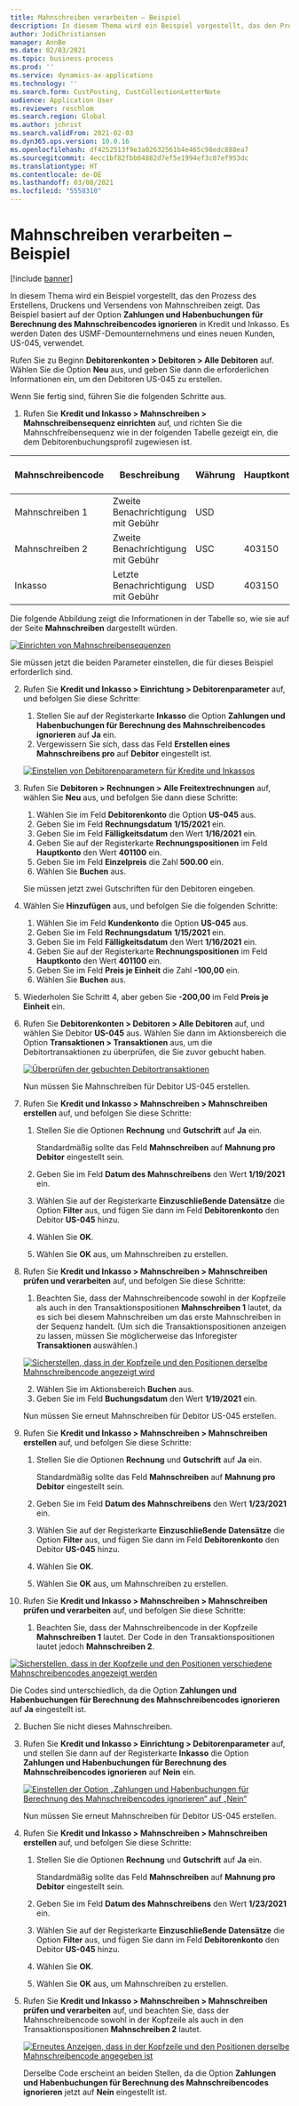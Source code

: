 ```yaml
---
title: Mahnschreiben verarbeiten – Beispiel
description: In diesem Thema wird ein Beispiel vorgestellt, das den Prozess des Erstellens, Druckens und Versendens von Mahnschreiben zeigt.
author: JodiChristiansen
manager: AnnBe
ms.date: 02/03/2021
ms.topic: business-process
ms.prod: ''
ms.service: dynamics-ax-applications
ms.technology: ''
ms.search.form: CustPosting, CustCollectionLetterNote
audience: Application User
ms.reviewer: roschlom
ms.search.region: Global
ms.author: jchrist
ms.search.validFrom: 2021-02-03
ms.dyn365.ops.version: 10.0.16
ms.openlocfilehash: df4252513f9e3a02632561b4e465c98edc888ea7
ms.sourcegitcommit: 4ecc1bf82fbb04882d7ef5e1994ef3c07ef953dc
ms.translationtype: HT
ms.contentlocale: de-DE
ms.lasthandoff: 03/08/2021
ms.locfileid: "5558310"
---
```

# <a name="process-collection-letters-example"></a>Mahnschreiben verarbeiten – Beispiel

[!include [banner](../../includes/banner.md)]

In diesem Thema wird ein Beispiel vorgestellt, das den Prozess des Erstellens, Druckens und Versendens von Mahnschreiben zeigt. Das Beispiel basiert auf der Option **Zahlungen und Habenbuchungen für Berechnung des Mahnschreibencodes ignorieren** in Kredit und Inkasso. Es werden Daten des USMF-Demounternehmens und eines neuen Kunden, US-045, verwendet.

Rufen Sie zu Beginn **Debitorenkonten \> Debitoren \> Alle Debitoren** auf. Wählen Sie die Option **Neu** aus, und geben Sie dann die erforderlichen Informationen ein, um den Debitoren US-045 zu erstellen.

Wenn Sie fertig sind, führen Sie die folgenden Schritte aus.

1. Rufen Sie **Kredit und Inkasso \> Mahnschreiben \> Mahnschreibensequenz einrichten** auf, und richten Sie die Mahnschfreibensequenz wie in der folgenden Tabelle gezeigt ein, die dem Debitorenbuchungsprofil zugewiesen ist.

|     Mahnschreibencode      |     Beschreibung                           |     Währung      |     Hauptkonto        |     Gebühren in Währung     |     Minimum über        |     Zu sperrende Tage      |
|---------------------------------  |---------------------------------------    |-----------------  |-----------------------    |-------------------------- |-----------------------    |---------------------  |
|     Mahnschreiben 1         |     Zweite Benachrichtigung mit Gebühr        |     USD           |                           |     0,00                  |     0,00                  |     2                 |
|     Mahnschreiben 2         |     Zweite Benachrichtigung mit Gebühr        |     USC           |     403150                |     20.00                 |     10.00                 |     3                 |
|     Inkasso                    |     Letzte Benachrichtigung mit Gebühr         |     USD           |     403150                |     50.00                 |     100.00                |     15                |

Die folgende Abbildung zeigt die Informationen in der Tabelle so, wie sie auf der Seite **Mahnschreiben** dargestellt würden. 

[![Einrichten von Mahnschreibensequenzen](./media/Ignore-payments-creditmemos-1.PNG)](./media/Ignore-payments-creditmemos-1.PNG)

 Sie müssen jetzt die beiden Parameter einstellen, die für dieses Beispiel erforderlich sind.

2. Rufen Sie **Kredit und Inkasso \> Einrichtung \> Debitorenparameter** auf, und befolgen Sie diese Schritte:

    1. Stellen Sie auf der Registerkarte **Inkasso** die Option **Zahlungen und Habenbuchungen für Berechnung des Mahnschreibencodes ignorieren** auf **Ja** ein.
    2. Vergewissern Sie sich, dass das Feld **Erstellen eines Mahnschreibens pro** auf **Debitor** eingestellt ist.

    [![Einstellen von Debitorenparametern für Kredite und Inkassos](./media/Ignore-payments-creditmemos-2.PNG)](./media/Ignore-payments-creditmemos-2.PNG)

3. Rufen Sie **Debitoren \> Rechnungen \> Alle Freitextrechnungen** auf, wählen Sie **Neu** aus, und befolgen Sie dann diese Schritte:

    1. Wählen Sie im Feld **Debitorenkonto** die Option **US-045** aus.
    2. Geben Sie im Feld **Rechnungsdatum** **1/15/2021** ein.
    3. Geben Sie im Feld **Fälligkeitsdatum** den Wert **1/16/2021** ein.
    4. Geben Sie auf der Registerkarte **Rechnungspositionen** im Feld **Hauptkonto** den Wert **401100** ein.
    5. Geben Sie im Feld **Einzelpreis** die Zahl **500.00** ein.
    6. Wählen Sie **Buchen** aus.

    Sie müssen jetzt zwei Gutschriften für den Debitoren eingeben.

4. Wählen Sie **Hinzufügen** aus, und befolgen Sie die folgenden Schritte:

    1. Wählen Sie im Feld **Kundenkonto** die Option **US-045** aus.
    2. Geben Sie im Feld **Rechnungsdatum** **1/15/2021** ein.
    3. Geben Sie im Feld **Fälligkeitsdatum** den Wert **1/16/2021** ein.
    4. Geben Sie auf der Registerkarte **Rechnungspositionen** im Feld **Hauptkonto** den Wert **401100** ein.
    5. Geben Sie im Feld **Preis je Einheit** die Zahl **-100,00** ein.
    6. Wählen Sie **Buchen** aus.

5. Wiederholen Sie Schritt 4, aber geben Sie **-200,00** im Feld **Preis je Einheit** ein.
6. Rufen Sie **Debitorenkonten \> Debitoren \> Alle Debitoren** auf, und wählen Sie Debitor **US-045** aus. Wählen Sie dann im Aktionsbereich die Option **Transaktionen \> Transaktionen** aus, um die Debitortransaktionen zu überprüfen, die Sie zuvor gebucht haben.

    [![Überprüfen der gebuchten Debitortransaktionen](./media/Ignore-payments-creditmemos-3.PNG)](./media/Ignore-payments-creditmemos-3.PNG)

    Nun müssen Sie Mahnschreiben für Debitor US-045 erstellen.

7. Rufen Sie **Kredit und Inkasso \> Mahnschreiben \> Mahnschreiben erstellen** auf, und befolgen Sie diese Schritte:

    1. Stellen Sie die Optionen **Rechnung** und **Gutschrift** auf **Ja** ein.

        Standardmäßig sollte das Feld **Mahnschreiben** auf **Mahnung pro Debitor** eingestellt sein.

    2. Geben Sie im Feld **Datum des Mahnschreibens** den Wert **1/19/2021** ein.
    3. Wählen Sie auf der Registerkarte **Einzuschließende Datensätze** die Option **Filter** aus, und fügen Sie dann im Feld **Debitorenkonto** den Debitor **US-045** hinzu.
    4. Wählen Sie **OK**.
    5. Wählen Sie **OK** aus, um Mahnschreiben zu erstellen.

8. Rufen Sie **Kredit und Inkasso \> Mahnschreiben \> Mahnschreiben prüfen und verarbeiten** auf, und befolgen Sie diese Schritte:

    1. Beachten Sie, dass der Mahnschreibencode sowohl in der Kopfzeile als auch in den Transaktionspositionen **Mahnschreiben 1** lautet, da es sich bei diesem Mahnschreiben um das erste Mahnschreiben in der Sequenz handelt. (Um sich die Transaktionspositionen anzeigen zu lassen, müssen Sie möglicherweise das Inforegister **Transaktionen** auswählen.)

   [![Sicherstellen, dass in der Kopfzeile und den Positionen derselbe Mahnschreibencode angezeigt wird](./media/Ignore-payments-creditmemos-4.PNG)](./media/Ignore-payments-creditmemos-4.PNG)

    2. Wählen Sie im Aktionsbereich **Buchen** aus.
    3. Geben Sie im Feld **Buchungsdatum** den Wert **1/19/2021** ein.

    Nun müssen Sie erneut Mahnschreiben für Debitor US-045 erstellen.

9. Rufen Sie **Kredit und Inkasso \> Mahnschreiben \> Mahnschreiben erstellen** auf, und befolgen Sie diese Schritte:

    1. Stellen Sie die Optionen **Rechnung** und **Gutschrift** auf **Ja** ein.

        Standardmäßig sollte das Feld **Mahnschreiben** auf **Mahnung pro Debitor** eingestellt sein.

    2. Geben Sie im Feld **Datum des Mahnschreibens** den Wert **1/23/2021** ein.
    3. Wählen Sie auf der Registerkarte **Einzuschließende Datensätze** die Option **Filter** aus, und fügen Sie dann im Feld **Debitorenkonto** den Debitor **US-045** hinzu.
    4. Wählen Sie **OK**.
    5. Wählen Sie **OK** aus, um Mahnschreiben zu erstellen.

10. Rufen Sie **Kredit und Inkasso \> Mahnschreiben \> Mahnschreiben prüfen und verarbeiten** auf, und befolgen Sie diese Schritte:

    1. Beachten Sie, dass der Mahnschreibencode in der Kopfzeile **Mahnschreiben 1** lautet. Der Code in den Transaktionspositionen lautet jedoch **Mahnschreiben 2**.

   [![Sicherstellen, dass in der Kopfzeile und den Positionen verschiedene Mahnschreibencodes angezeigt werden](./media/Ignore-payments-creditmemos-5.PNG)](./media/Ignore-payments-creditmemos-5.PNG)

  Die Codes sind unterschiedlich, da die Option **Zahlungen und Habenbuchungen für Berechnung des Mahnschreibencodes ignorieren** auf **Ja** eingestellt ist.

  2. Buchen Sie nicht dieses Mahnschreiben.

11. Rufen Sie **Kredit und Inkasso \> Einrichtung \> Debitorenparameter** auf, und stellen Sie dann auf der Registerkarte **Inkasso** die Option **Zahlungen und Habenbuchungen für Berechnung des Mahnschreibencodes ignorieren** auf **Nein** ein.

    [![Einstellen der Option „Zahlungen und Habenbuchungen für Berechnung des Mahnschreibencodes ignorieren“ auf „Nein“](./media/Ignore-payments-creditmemos-6.PNG)](./media/Ignore-payments-creditmemos-6.PNG)

    Nun müssen Sie erneut Mahnschreiben für Debitor US-045 erstellen.

12. Rufen Sie **Kredit und Inkasso \> Mahnschreiben \> Mahnschreiben erstellen** auf, und befolgen Sie diese Schritte:

    1. Stellen Sie die Optionen **Rechnung** und **Gutschrift** auf **Ja** ein.

        Standardmäßig sollte das Feld **Mahnschreiben** auf **Mahnung pro Debitor** eingestellt sein.

    2. Geben Sie im Feld **Datum des Mahnschreibens** den Wert **1/23/2021** ein.
    3. Wählen Sie auf der Registerkarte **Einzuschließende Datensätze** die Option **Filter** aus, und fügen Sie dann im Feld **Debitorenkonto** den Debitor **US-045** hinzu.
    4. Wählen Sie **OK**.
    5. Wählen Sie **OK** aus, um Mahnschreiben zu erstellen.

13. Rufen Sie **Kredit und Inkasso \> Mahnschreiben \> Mahnschreiben prüfen und verarbeiten** auf, und beachten Sie, dass der Mahnschreibencode sowohl in der Kopfzeile als auch in den Transaktionspositionen **Mahnschreiben 2** lautet.

    [![Erneutes Anzeigen, dass in der Kopfzeile und den Positionen derselbe Mahnschreibencode angegeben ist](./media/Ignore-payments-creditmemos-7.PNG)](./media/Ignore-payments-creditmemos-7.PNG)

    Derselbe Code erscheint an beiden Stellen, da die Option **Zahlungen und Habenbuchungen für Berechnung des Mahnschreibencodes ignorieren** jetzt auf **Nein** eingestellt ist.
